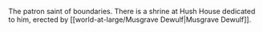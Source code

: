 The patron saint of boundaries. 
There is a shrine at Hush House dedicated to him, erected by [[world-at-large/Musgrave Dewulf|Musgrave Dewulf]]. 